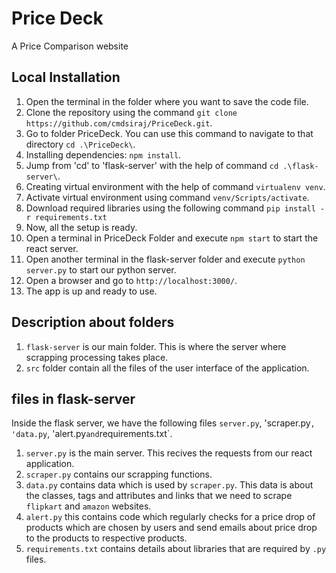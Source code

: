 # Price Deck
A Price Comparison website
## Local Installation
1.  Open the terminal in the folder where you want to save the code file. 
2.  Clone the repository using the command `git clone https://github.com/cmdsiraj/PriceDeck.git`.
3.  Go to folder PriceDeck. You can use this command to navigate to that directory `cd .\PriceDeck\`.
4.  Installing dependencies: `npm install`.
5.  Jump from 'cd' to 'flask-server' with the help of command  `cd .\flask-server\`.
6.  Creating virtual environment with the help of command `virtualenv venv`.
7.  Activate virtual environment using command `venv/Scripts/activate`.
8.  Download required libraries using the following command `pip install -r requirements.txt`
9.  Now, all the setup is ready. 
10. Open a terminal in PriceDeck Folder and execute `npm start` to start the react server. 
11. Open another terminal in the flask-server folder and execute `python server.py` to start our python server. 
12. Open a browser and go to `http://localhost:3000/`.
13. The app is up and ready to use. 

## Description about folders

1. `flask-server` is our main folder. This is where the server where scrapping processing takes place. 
2. `src` folder contain all the files of the user interface of the application.

## files in flask-server

Inside the flask server, we have the following files `server.py`, 'scraper.py`, 'data.py`, 'alert.py` and `requirements.txt`.

1) `server.py` is the main server. This recives the requests from our react application. 
2) `scraper.py` contains our scrapping functions. 
3) `data.py` contains data which is used by `scraper.py`. This data is about the classes, tags and attributes and links that we need to scrape `flipkart` and `amazon` websites. 
4) `alert.py` this contains code which regularly checks for a price drop of products which are chosen by users and send emails about price drop to the products to respective products. 
5) `requirements.txt` contains details about libraries that are required by `.py` files. 
